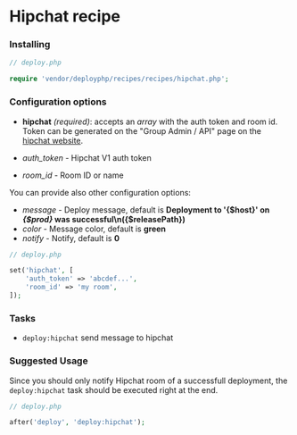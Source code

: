 # Hipchat recipe

### Installing

```php
// deploy.php

require 'vendor/deployphp/recipes/recipes/hipchat.php';
```

### Configuration options

- **hipchat** *(required)*: accepts an *array* with the auth token and room id. Token can be generated on the "Group Admin / API" page on the [hipchat website](https://hipchat.com/).

 - *auth_token* - Hipchat V1 auth token
 - *room_id* - Room ID or name

You can provide also other configuration options:

 - *message* - Deploy message, default is **Deployment to '{$host}' on *{$prod}* was successful\n({$releasePath})**
 - *color* - Message color, default is **green**
 - *notify* - Notify, default is **0**


```php
// deploy.php

set('hipchat', [
    'auth_token' => 'abcdef...',
    'room_id' => 'my room',
]);
```

### Tasks

- `deploy:hipchat` send message to hipchat

### Suggested Usage

Since you should only notify Hipchat room of a successfull deployment, the `deploy:hipchat` task should be executed right at the end.

```php
// deploy.php

after('deploy', 'deploy:hipchat');
```
